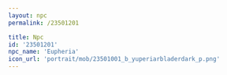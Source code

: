 ```yaml
---
layout: npc
permalink: /23501201

title: Npc
id: '23501201'
npc_name: 'Eupheria'
icon_url: 'portrait/mob/23501001_b_yuperiarbladerdark_p.png'
---
```

